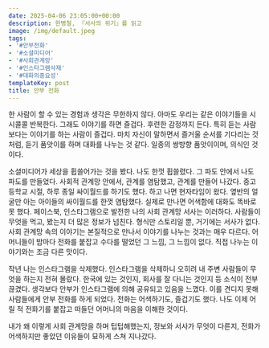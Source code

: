 ```yaml
---
date: 2025-04-06 23:05:00+00:00
description: 한병철, 『서사의 위기』를 읽고
image: /img/default.jpeg
tags:
- '#안부전화'
- '#소셜미디어'
- '#사회관계망'
- '#인스타그램삭제'
- '#대화의중요성'
templateKey: post
title: 안부 전화
---
```


한 사람이 할 수 있는 경험과 생각은 무한하지 않다. 아마도 우리는 같은 이야기들을 시시콜콜 반복한다. 그래도 이야기를 하면 즐겁다. 후련한 감정까지 든다. 특히 듣는 사람보다는 이야기를 하는 사람이 즐겁다. 마치 자신이 말하면서 즐거울 순서를 기다리는 것처럼, 듣기 품앗이를 하며 대화를 나누는 것 같다. 일종의 쌍방향 품앗이이며, 의식인 것이다.

소셜미디어가 세상을 휩쓸어가는 것을 봤다. 나도 한껏 휩쓸렸다. 그 파도 안에서 나도 파도를 만들었다. 사회적 관계망 안에서, 관계를 염탐했고, 관계를 만들어 나갔다. 중고등학교 시절, 하루 종일 싸이월드를 하기도 했다. 하고 나면 현자타임이 왔다. 옆반의 얼굴만 아는 아이들의 싸이월드를 한껏 염탐했다. 실제로 만나면 어색함에 대화도 똑바로 못 했다. 페이스북, 인스타그램으로 발전한 나의 사회 관계망 서사는 이러하다. 사람들이 무엇을 먹고, 봤는지 더 많은 정보가 넘친다. 형식만 스토리일 뿐, 거기에는 서사가 없다. 사회 관계망 속의 이야기는 본질적으로 만나서 이야기를 나누는 것과는 매우 다르다. 어머니들이 밤마다 전화를 붙잡고 수다를 떨었던 그 느낌, 그 느낌이 없다. 직접 나누는 이야기와는 조금 다른 맛이다.

작년 나는 인스타그램을 삭제했다. 인스타그램을 삭제하니 오히려 내 주변 사람들이 무엇을 하는지 전혀 몰랐다. 한국에 있는 것인지, 회사를 잘 다니는 것인지 등 소식이 전부 끊겼다. 생각보다 안부가 인스타그램에 의해 공유되고 있음을 느꼈다. 이를 견디지 못해 사람들에게 안부 전화를 하게 되었다. 전화는 어색하기도, 즐겁기도 했다. 나도 이제 어릴 적 전화기를 붙잡고 떠들던 어머니의 마음을 이해한 것이다.

내가 왜 이렇게 사회 관계망을 하며 텁텁해했는지, 정보와 서사가 무엇이 다른지, 전화가 어색하지만 좋았던 이유들이 묘하게 스쳐 지나갔다.